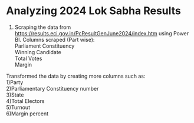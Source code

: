 
# Analyzing 2024 Lok Sabha Results

1. Scraping the data from https://results.eci.gov.in/PcResultGenJune2024/index.htm using Power BI.
Columns scraped (Part wise):   
Parliament Constituency  
Winning Candidate  
Total Votes   
Margin

Transformed the data by creating more columns such as:  
1)Party  
2)Parliamentary Constituency number  
3)State  
4)Total Electors  
5)Turnout  
6)Margin percent


